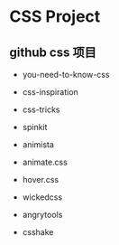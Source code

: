 # CSS Project

## github css 项目

- you-need-to-know-css
- css-inspiration
- css-tricks
- spinkit
- animista

- animate.css
- hover.css
- wickedcss
- angrytools
- csshake
